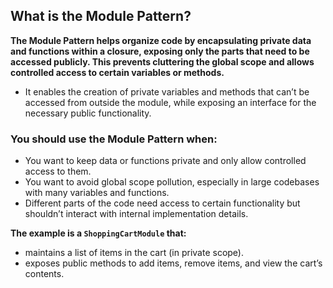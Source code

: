 ## What is the Module Pattern?

**The Module Pattern helps organize code by encapsulating private data and functions within a closure, exposing only the parts that need to be accessed publicly. This prevents cluttering the global scope and allows controlled access to certain variables or methods.** 

* It enables the creation of private variables and methods that can’t be accessed from outside the module, while exposing an interface for the necessary public functionality.

### You should use the Module Pattern when:

* You want to keep data or functions private and only allow controlled access to them.
* You want to avoid global scope pollution, especially in large codebases with many variables and functions.
* Different parts of the code need access to certain functionality but shouldn’t interact with internal implementation details.


**The example is a `ShoppingCartModule` that:**

* maintains a list of items in the cart (in private scope).
* exposes public methods to add items, remove items, and view the cart’s contents.
